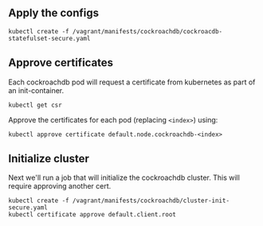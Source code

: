 ## Apply the configs
```kubectl create -f /vagrant/manifests/cockroachdb/cockroacdb-statefulset-secure.yaml```

## Approve certificates
Each cockroachdb pod will request a certificate from kubernetes as part of an init-container.

```kubectl get csr```

Approve the certificates for each pod (replacing `<index>`) using:

```kubectl approve certificate default.node.cockroachdb-<index>```

## Initialize cluster
Next we'll run a job that will initialize the cockroachdb cluster. This will require approving another cert.

```
kubectl create -f /vagrant/manifests/cockroachdb/cluster-init-secure.yaml
kubectl certificate approve default.client.root
```